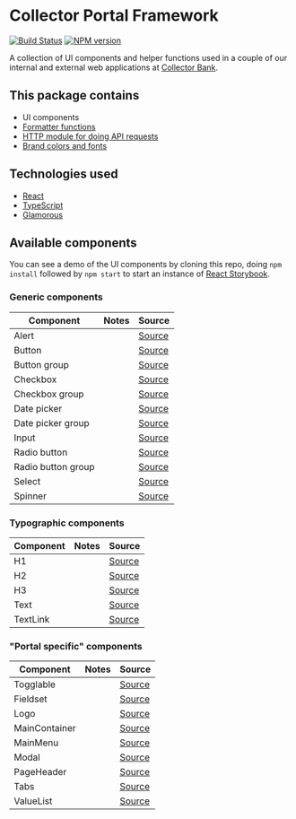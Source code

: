 # Collector Portal Framework

[![Build Status][travis-image]][travis-url]
[![NPM version][npm-image]][npm-url]

A collection of UI components and helper functions used in a couple of our internal and external web applications at [Collector Bank](https://www.collector.se/).


## This package contains

* UI components
* [Formatter functions](src/formatters.ts)
* [HTTP module for doing API requests](src/http.ts)
* [Brand colors and fonts](src/theme.ts)


## Technologies used

* [React](https://reactjs.org/)
* [TypeScript](https://www.typescriptlang.org/)
* [Glamorous](https://glamorous.rocks/)


## Available components

You can see a demo of the UI components by cloning this repo, doing `npm install` followed by `npm start` to start an instance of [React Storybook](https://storybook.js.org/).

### Generic components

| Component          | Notes                           | Source                                                           |
|--------------------|---------------------------------|------------------------------------------------------------------|
| Alert              |                                 | [Source](src/common/components/Alert/index.tsx)                  |
| Button             |                                 | [Source](src/common/components/Button/index.tsx)                 |
| Button group       |                                 | [Source](src/common/components/Button/ButtonGroup.tsx)           |
| Checkbox           |                                 | [Source](src/common/components/Checkbox/index.tsx)               |
| Checkbox group     |                                 | [Source](src/common/components/Checkbox/CheckboxGroup.tsx)       |
| Date picker        |                                 | [Source](src/common/components/DatePicker/index.tsx)             |
| Date picker group  |                                 | [Source](src/common/components/DatePicker/index.tsx)             |
| Input              |                                 | [Source](src/common/components/Input/index.tsx)                  |
| Radio button       |                                 | [Source](src/common/components/RadioButton/index.tsx)            |
| Radio button group |                                 | [Source](src/common/components/RadioButton/RadioButtonGroup.tsx) |
| Select             |                                 | [Source](src/common/components/Select/index.tsx)                 |
| Spinner            |                                 | [Source](src/common/components/Spinner/index.tsx)                |

### Typographic components

| Component          | Notes                           | Source                                                           |
|--------------------|---------------------------------|------------------------------------------------------------------|
| H1                 |                                 | [Source](src/common/typography/H1.tsx)                           |
| H2                 |                                 | [Source](src/common/typography/H2.tsx)                           |
| H3                 |                                 | [Source](src/common/typography/H3.tsx)                           |
| Text               |                                 | [Source](src/common/typography/Text.tsx)                         |
| TextLink           |                                 | [Source](src/common/typography/TextLink.tsx)                     |

### "Portal specific" components

| Component          | Notes                           | Source                                                           |
|--------------------|---------------------------------|------------------------------------------------------------------|
| Togglable          |                                 | [Source](src/components/Togglable/index.tsx)                     |
| Fieldset           |                                 | [Source](src/components/Fieldset.tsx)                            |
| Logo               |                                 | [Source](src/components/Logo.tsx)                                |
| MainContainer      |                                 | [Source](src/components/MainContainer.tsx)                       |
| MainMenu           |                                 | [Source](src/components/MainMenu.tsx)                            |
| Modal              |                                 | [Source](src/components/Modal.tsx)                               |
| PageHeader         |                                 | [Source](src/components/PageHeader.tsx)                          |
| Tabs               |                                 | [Source](src/components/Tabs.tsx)                                |
| ValueList          |                                 | [Source](src/components/ValueList.tsx)                           |


[npm-url]: https://npmjs.org/package/collector-portal-framework
[npm-image]: https://badge.fury.io/js/collector-portal-framework.svg
[travis-image]: https://api.travis-ci.org/collector-bank/collector-portal-framework.svg
[travis-url]: https://travis-ci.org/collector-bank/collector-portal-framework
